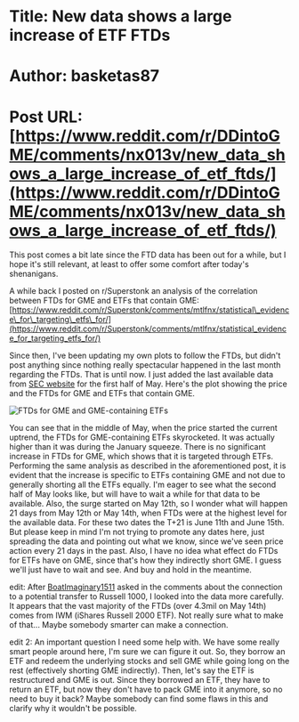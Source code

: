# Title: New data shows a large increase of ETF FTDs
# Author: basketas87
# Post URL: [https://www.reddit.com/r/DDintoGME/comments/nx013v/new_data_shows_a_large_increase_of_etf_ftds/](https://www.reddit.com/r/DDintoGME/comments/nx013v/new_data_shows_a_large_increase_of_etf_ftds/)


This post comes a bit late since the FTD data has been out for a while, but I hope it's still relevant, at least to offer some comfort after today's shenanigans.

A while back I posted on r/Superstonk an analysis of the correlation between FTDs for GME and ETFs that contain GME: [https://www.reddit.com/r/Superstonk/comments/mtlfnx/statistical\_evidence\_for\_targeting\_etfs\_for/](https://www.reddit.com/r/Superstonk/comments/mtlfnx/statistical_evidence_for_targeting_etfs_for/)

Since then, I've been updating my own plots to follow the FTDs, but didn't post anything since nothing really spectacular happened in the last month regarding the FTDs. That is until now. I just added the last available data from [SEC website](https://www.sec.gov/data/foiadocsfailsdatahtm) for the first half of May. Here's the plot showing the price and the FTDs for GME and ETFs that contain GME.

![FTDs for GME and GME-containing ETFs](https://preview.redd.it/ui90e9fxgi471.png?width=360&format=png&auto=webp&s=1eec773094c30f565d6d555ff8ffd3b82be48094)

You can see that in the middle of May, when the price started the current uptrend, the FTDs for GME-containing ETFs skyrocketed. It was actually higher than it was during the January squeeze. There is no significant increase in FTDs for GME, which shows that it is targeted through ETFs. Performing the same analysis as described in the aforementioned post, it is evident that the increase is specific to ETFs containing GME and not due to generally shorting all the ETFs equally. I'm eager to see what the second half of May looks like, but will have to wait a while for that data to be available. Also, the surge started on May 12th, so I wonder what will happen 21 days from May 12th or May 14th, when FTDs were at the highest level for the available data. For these two dates the T+21 is June 11th and June 15th. But please keep in mind I'm not trying to promote any dates here, just spreading the data and pointing out what we know, since we've seen price action every 21 days in the past. Also, I have no idea what effect do FTDs for ETFs have on GME, since that's how they indirectly short GME. I guess we'll just have to wait and see. And buy and hold in the meantime.

edit: After [BoatImaginary1511](https://www.reddit.com/user/BoatImaginary1511/) asked in the comments about the connection to a potential transfer to Russell 1000, I looked into the data more carefully. It appears that the vast majority of the FTDs (over 4.3mil on May 14th) comes from IWM (iShares Russell 2000 ETF). Not really sure what to make  of that... Maybe somebody smarter can make a connection.

edit 2: An important question I need some help with. We have some really smart people around here, I'm sure we can figure it out. So, they borrow an ETF and redeem the underlying stocks and sell GME while going long on the rest (effectively shorting GME indirectly). Then, let's say the ETF is  restructured and GME is out. Since they borrowed an ETF, they have to return an ETF, but now they don't have to pack GME into it anymore, so no need to buy it back? Maybe somebody can find some flaws in this and clarify why it wouldn't be possible.